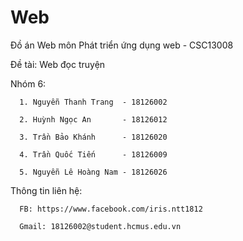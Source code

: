 # Web
Đồ án Web môn Phát triển ứng dụng web - CSC13008

Đề tài: Web đọc truyện

Nhóm 6:

      1. Nguyễn Thanh Trang  - 18126002
      
      2. Huỳnh Ngọc An       - 18126012
      
      3. Trần Bảo Khánh      - 18126020
      
      4. Trần Quốc Tiến      - 18126009
      
      5. Nguyễn Lê Hoàng Nam - 18126026
      
Thông tin liên hệ:

      FB: https://www.facebook.com/iris.ntt1812
      
      Gmail: 18126002@student.hcmus.edu.vn
